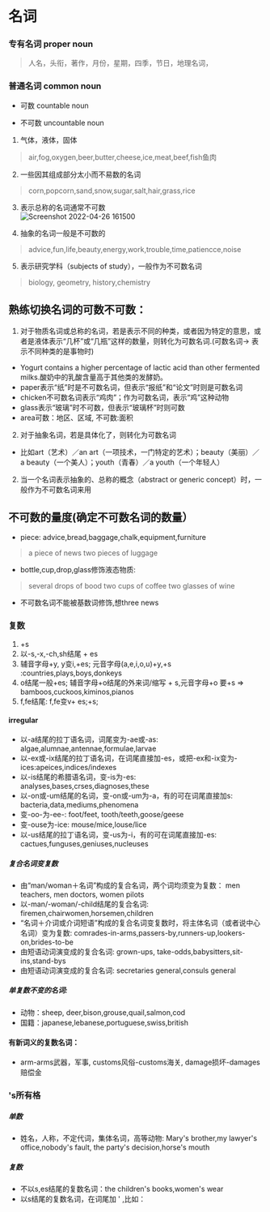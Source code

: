 # 名词
### 专有名词 proper noun
> 人名，头衔，著作，月份，星期，四季，节日，地理名词，

### 普通名词 common noun 
- 可数 countable noun

- 不可数 uncountable noun
1. 气体，液体，固体
> air,fog,oxygen,beer,butter,cheese,ice,meat,beef,fish鱼肉  

2.  一些因其组成部分太小而不易数的名词
> corn,popcorn,sand,snow,sugar,salt,hair,grass,rice

3. 表示总称的名词通常不可数  
![Screenshot 2022-04-26 161500](https://user-images.githubusercontent.com/64322636/165278188-88479d0f-a738-43e2-83d2-cad11a5d37ee.png)

4. 抽象的名词一般是不可数的
> advice,fun,life,beauty,energy,work,trouble,time,patiencce,noise

5. 表示研究学科（subjects of study），一般作为不可数名词
> biology, geometry, history,chemistry

## 熟练切换名词的可数不可数：
1. 对于物质名词或总称的名词，若是表示不同的种类，或者因为特定的意思，或者是液体表示“几杯”或“几瓶”这样的数量，则转化为可数名词.(可数名词-> 表示不同种类的是事物时)  
- Yogurt contains a higher percentage of lactic acid than other fermented milks.酸奶中的乳酸含量高于其他类的发酵奶。
- paper表示“纸”时是不可数名词，但表示“报纸”和“论文”时则是可数名词  
- chicken不可数名词表示“鸡肉”；作为可数名词，表示“鸡”这种动物  
- glass表示“玻璃”时不可数，但表示“玻璃杯”时则可数  
- area可数：地区、区域, 不可数:面积

2. 对于抽象名词，若是具体化了，则转化为可数名词  
- 比如art（艺术）／an art（一项技术，一门特定的艺术）；beauty（美丽）／a beauty（一个美人）；youth（青春）／a youth（一个年轻人）

2. 当一个名词表示抽象的、总称的概念（abstract or generic concept）时，一般作为不可数名词来用


## 不可数的量度(确定不可数名词的数量）
- piece: advice,bread,baggage,chalk,equipment,furniture
> a piece of news
> two pieces of luggage

- bottle,cup,drop,glass修饰液态物质:
> several drops of bood
> two cups of coffee
> two glasses of wine

- 不可数名词不能被基数词修饰,想three news

### 复数
1. +s
2. 以-s,-x,-ch,sh结尾 + es
3. 辅音字母+y, y变i,+es; 元音字母(a,e,i,o,u)+y,+s  :countries,plays,boys,donkeys
4. o结尾一般+es; 辅音字母+o结尾的外来词/缩写 + s,元音字母+o 要+s => bamboos,cuckoos,kiminos,pianos
6. f,fe结尾: f,fe变v+ es;+s;

#### irregular
- 以-a结尾的拉丁语名词，词尾变为-ae或-as: algae,alumnae,antennae,formulae,larvae
- 以-ex或-ix结尾的拉丁语名词，在词尾直接加-es，或把-ex和-ix变为-ices:apeices,indices/indexes
- 以-is结尾的希腊语名词，变-is为-es: analyses,bases,crses,diagnoses,these
- 以-on或-um结尾的名词，变-on或-um为-a，有的可在词尾直接加s: bacteria,data,mediums,phenomena
- 变-oo-为-ee-: foot/feet, tooth/teeth,goose/geese
- 变-ouse为-ice: mouse/mice,louse/lice
- 以-us结尾的拉丁语名词，变-us为-i，有的可在词尾直接加-es: cactues,funguses,geniuses,nucleuses

##### 复合名词变复数
- 由“man/woman＋名词”构成的复合名词，两个词均须变为复数： men teachers, men doctors, women pilots
- 以-man/-woman/-child结尾的复合名词: firemen,chairwomen,horsemen,children
- “名词＋介词或介词短语”构成的复合名词变复数时，将主体名词（或者说中心名词）变为复数: comrades-in-arms,passers-by,runners-up,lookers-on,brides-to-be
- 由短语动词演变成的复合名词: grown-ups, take-odds,babysitters,sit-ins,stand-bys
- 由短语动词演变成的复合名词: secretaries general,consuls general

##### 单复数不变的名词:
- 动物：sheep, deer,bison,grouse,quail,salmon,cod
- 国籍：japanese,lebanese,portuguese,swiss,british

#### 有新词义的复数名词：
- arm-arms武器，军事, customs风俗-customs海关, damage损坏-damages赔偿金


### 's所有格
##### 单数
- 姓名，人称，不定代词，集体名词，高等动物: Mary's brother,my lawyer's office,nobody's fault, the party's decision,horse's mouth
##### 复数
- 不以s,es结尾的复数名词：the children's books,women's wear
- 以s结尾的复数名词，在词尾加 ' ,比如： 

